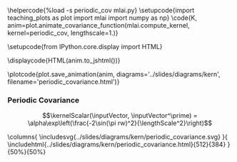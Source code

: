 \helpercode{%load -s periodic_cov mlai.py}
\setupcode{import teaching_plots as plot
import mlai
import numpy as np}
\code{K, anim=plot.animate_covariance_function(mlai.compute_kernel, 
                                         kernel=periodic_cov, lengthscale=1.)}

\setupcode{from IPython.core.display import HTML}

\displaycode{HTML(anim.to_jshtml())}

\plotcode{plot.save_animation(anim, 
                    diagrams='../slides/diagrams/kern', 
				    filename='periodic_covariance.html')}


### Periodic Covariance

$$\kernelScalar(\inputVector, \inputVector^\prime) = \alpha\exp\left(\frac{-2\sin(\pi rw)^2}{\lengthScale^2}\right)$$

\columns{
\includesvg{../slides/diagrams/kern/periodic_covariance.svg}
}{
\includehtml{../slides/diagrams/kern/periodic_covariance.html}{512}{384}
}{50%}{50%}

